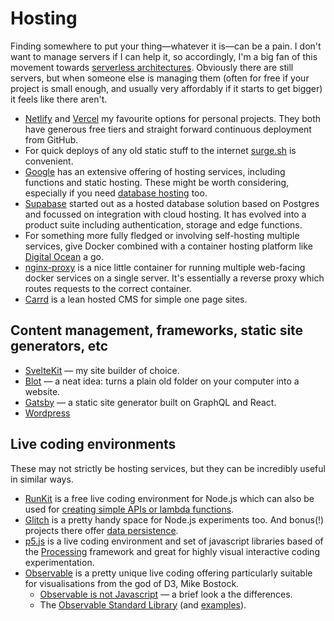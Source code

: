# Hosting

Finding somewhere to put your thing—whatever it is—can be a pain. I don't want to manage servers if I can help it, so accordingly, I'm a big fan of this movement towards [serverless architectures](https://en.wikipedia.org/wiki/Serverless\_computing). Obviously there are still servers, but when someone else is managing them (often for free if your project is small enough, and usually very affordably if it starts to get bigger) it feels like there aren't.

* [Netlify](https://www.netlify.com/) and [Vercel](https://vercel.com/) my favourite options for personal projects. They both have generous free tiers and straight forward continuous deployment from GitHub.
* For quick deploys of any old static stuff to the internet [surge.sh](https://surge.sh/) is convenient.
* [Google](https://cloud.google.com/products/) has an extensive offering of hosting services, including functions and static hosting. These might be worth considering, especially if you need [database hosting](data-collection/#databases) too.
* [Supabase](https://supabase.com/) started out as a hosted database solution based on Postgres and focussed on integration with cloud hosting. It has evolved into a product suite including authentication, storage and edge functions.
* For something more fully fledged or involving self-hosting multiple services, give Docker combined with a container hosting platform like [Digital Ocean](https://www.digitalocean.com/) a go.
* [nginx-proxy](https://github.com/jwilder/nginx-proxy) is a nice little container for running multiple web-facing docker services on a single server. It's essentially a reverse proxy which routes requests to the correct container.
* [Carrd](https://carrd.co/) is a lean hosted CMS for simple one page sites.

## Content management, frameworks, static site generators, etc

* [SvelteKit](https://kit.svelte.dev) — my site builder of choice.
* [Blot](https://blot.im/) — a neat idea: turns a plain old folder on your computer into a website.
* [Gatsby](https://www.gatsbyjs.org) — a static site generator built on GraphQL and React.
* [Wordpress](https://wordpress.org)

## Live coding environments

These may not strictly be hosting services, but they can be incredibly useful in similar ways.

* [RunKit](https://runkit.com/) is a free live coding environment for Node.js which can also be used for [creating simple APIs or lambda functions](https://runkit.com/docs/endpoint).
* [Glitch](https://glitch.com/) is a pretty handy space for Node.js experiments too. And bonus(!) projects there offer [data persistence](https://glitch.com/storage).
* [p5.js](https://p5js.org/) is a live coding environment and set of javascript libraries based of the [Processing](https://processing.org/) framework and great for highly visual interactive coding experimentation.&#x20;
* [Observable](https://observablehq.com/) is a pretty unique live coding offering particularly suitable for visualisations from the god of D3, Mike Bostock.
  * [Observable is not Javascript](https://observablehq.com/@observablehq/observables-not-javascript) — a brief look a the differences.
  * The [Observable Standard Library](https://github.com/observablehq/stdlib/blob/master/README.md) (and [examples](https://observablehq.com/@observablehq/standard-library)).
